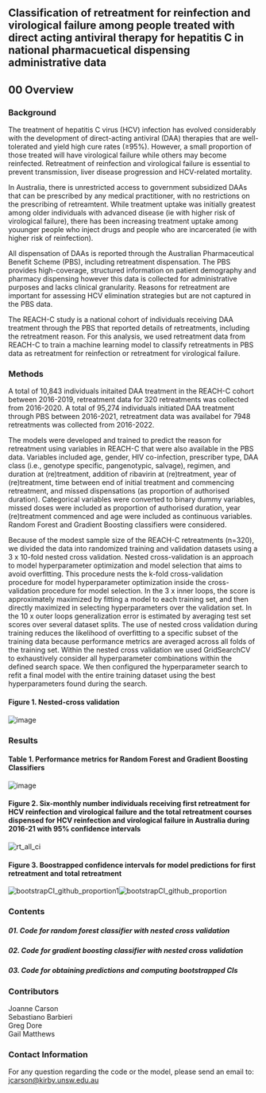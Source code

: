 ## Classification of retreatment for reinfection and virological failure among people treated with direct acting antiviral therapy for hepatitis C in national pharmacuetical dispensing administrative data 

## 00 Overview
### Background
The treatment of hepatitis C virus (HCV) infection has evolved considerably with the development of direct-acting antiviral (DAA) therapies that are well-tolerated and yield high cure rates (≥95%). However, a small proportion of those treated will have virological failure while others may become reinfected. Retreatment of reinfection and virological failure is essential to prevent transmission, liver disease progression and HCV-related mortality. 

In Australia, there is unrestricted access to government subsidized DAAs that can be prescribed by any medical practitioner, with no restrictions on the prescribing of retreamtent. While treatment uptake was initially greatest among older individuals with advanced disease (ie with higher risk of virological failure), there has been increasing treatment uptake among youunger people who inject drugs and people who are incarcerated (ie with higher risk of reinfection). 

All dispensation of DAAs is reported through the Australian Pharmaceutical Benefit Scheme (PBS), including retreatment dispensation. The PBS provides high-coverage, structured information on patient demography and pharmacy dispensing however this data is collected for administrative purposes and lacks clinical granularity. Reasons for retreatment are important for assessing HCV elimination strategies but are not captured in the PBS data.

The REACH-C study is a national cohort of individuals receiving DAA treatment through the PBS that reported details of retreatments, including the retreatment reason. For this analysis, we used retreatment data from REACH-C to train a machine learning model to classify retreatments in PBS data as retreatment for reinfection or retreatment for virological failure.  


### Methods
A total of 10,843 individuals initaited DAA treatment in the REACH-C cohort between 2016-2019, retreatment data for 320 retreatments was collected from 2016-2020. A total of 95,274 individuals initiated DAA treatment through PBS between 2016-2021, retreatment data was availabel for 7948 retreatments was collected from 2016-2022.

The models were developed and trained to predict the reason for retreatment using variables in REACH-C that were also available in the PBS data. Variables included age, gender, HIV co-infection, prescriber type, DAA class (i.e., genotype specific, pangenotypic, salvage), regimen, and duration at (re)treatment, addition of ribavirin at (re)treatment, year of (re)treatment, time between end of initial treatment and commencing retreatment, and missed dispensations (as proportion of authorised duration). Categorical variables were converted to binary dummy variables, missed doses were included as proportion of authorised duration, year (re)treatment commenced and age were included as continuous variables. Random Forest and Gradient Boosting classifiers were considered.

Because of the modest sample size of the REACH-C retreatments (n=320), we divided the data into randomized training and validation datasets using a 3 x 10-fold nested cross validation. Nested cross-validation is an approach to model hyperparameter optimization and model selection that aims to avoid overfitting. This procedure nests the k-fold cross-validation procedure for model hyperparameter optimization inside the cross-validation procedure for model selection.  In the 3 x inner loops, the score is approximately maximized by fitting a model to each training set, and then directly maximized in selecting hyperparameters over the validation set. In the 10 x outer loops generalization error is estimated by averaging test set scores over several dataset splits. The use of nested cross validation during training reduces the likelihood of overfitting to a specific subset of the training data because performance metrics are averaged across all folds of the training set. Within the nested cross validation we used GridSearchCV to exhaustively consider all hyperparameter combinations within the defined search space.  We then configured the hyperparameter search to refit a final model with the entire training dataset using the best hyperparameters found during the search. 

#### Figure 1. Nested-cross validation
![image](https://user-images.githubusercontent.com/94947907/174217111-8b436322-774a-4747-946e-26ba8976a7b7.png)


### Results
#### Table 1. Performance metrics for Random Forest and Gradient Boosting Classifiers
![image](https://user-images.githubusercontent.com/94947907/174217333-0d884123-3c51-4e71-8cb2-97ebe5a06937.png)


#### Figure 2. Six-monthly number individuals receiving first retreatment for HCV reinfection and virological failure and the total retreatment courses dispensed for HCV reinfection and virological failure  in Australia during 2016-21 with 95% confidence intervals
![rt_all_ci](https://user-images.githubusercontent.com/94947907/174217471-82479246-102c-47fb-84dd-04e437818db4.png)


#### Figure 3. Boostrapped confidence intervals for model predictions for first retreatment and total retreatment
![bootstrapCI_github_proportion1](https://user-images.githubusercontent.com/94947907/174217530-44b3eae2-281d-4bd3-8f18-7b85143a9437.png)![bootstrapCI_github_proportion](https://user-images.githubusercontent.com/94947907/174217537-e0fa7312-2992-47b5-9776-dd0087f90de4.png)

### Contents
##### 01. Code for random forest classifier with nested cross validation
##### 02. Code for gradient boosting classifier with nested cross validation 
##### 03. Code for obtaining predictions and computing bootstrapped CIs

### Contributors
Joanne Carson <br> 
Sebastiano Barbieri <br> 
Greg Dore <br> 
Gail Matthews

### Contact Information
For any question regarding the code or the model, please send an email to: jcarson@kirby.unsw.edu.au 
